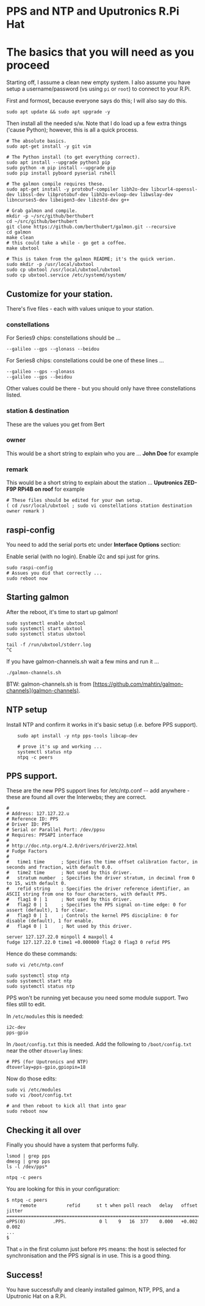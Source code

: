 # PPS and NTP and Uputronics R.Pi Hat

# The basics that you will need as you proceed
Starting off, I assume a clean new empty system. I also assume you have setup a username/password (vs using `pi` or `root`) to connect to your R.Pi.

First and formost, because everyone says do this; I will also say do this.
```
sudo apt update && sudo apt upgrade -y
```

Then install all the needed s/w. Note that I do load up a few extra things ('cause Python); however, this is all a quick process.
```
# The absolute basics.
sudo apt-get install -y git vim

# The Python install (to get everything correct).
sudo apt install --upgrade python3 pip
sudo python -m pip install --upgrade pip
sudo pip install pyboard pyserial rshell

# The galmon compile requires these.
sudo apt-get install -y protobuf-compiler libh2o-dev libcurl4-openssl-dev libssl-dev libprotobuf-dev libh2o-evloop-dev libwslay-dev libncurses5-dev libeigen3-dev libzstd-dev g++

# Grab galmon and compile.
mkdir -p ~/src/github/berthubert
cd ~/src/github/berthubert
git clone https://github.com/berthubert/galmon.git --recursive
cd galmon
make clean
# this could take a while - go get a coffee.
make ubxtool

# This is taken from the galmon README; it's the quick verion.
sudo mkdir -p /usr/local/ubxtool
sudo cp ubxtool /usr/local/ubxtool/ubxtool
sudo cp ubxtool.service /etc/systemd/system/
```

## Customize for your station.
There's five files - each with values unique to your station.

### constellations
For Series9 chips: constellations should be ...
```
--galileo --gps --glonass --beidou
```
For Series8 chips: constellations could be one of these lines ...
```
--galileo --gps --glonass
--galileo --gps --beidou
```
Other values could be there - but you should only have three constellations listed.

### station & destination
These are the values you get from Bert

### owner
This would be a short string to explain who you are ... **John Doe** for example

### remark
This would be a short string to explain about the station ... **Uputronics ZED-F9P RPi4B on roof** for example

```
# These files should be edited for your own setup.
( cd /usr/local/ubxtool ; sudo vi constellations station destination owner remark )
```
## raspi-config
You need to add the serial ports etc under **Interface Options** section:

Enable serial (with no login).
Enable i2c and spi just for grins.
```
sudo raspi-config 
# Assues you did that correctly ...
sudo reboot now
```
## Starting galmon
After the reboot, it's time to start up galmon!
```
sudo systemctl enable ubxtool
sudo systemctl start ubxtool
sudo systemctl status ubxtool

tail -f /run/ubxtool/stderr.log 
^C
```

If you have galmon-channels.sh wait a few mins and run it ...
```
./galmon-channels.sh 
```
BTW: galmon-channels.sh is from [https://github.com/mahtin/galmon-channels](galmon-channels).

## NTP setup
Install NTP and confirm it works in it's basic setup (i.e. before PPS support).
```
	sudo apt install -y ntp pps-tools libcap-dev 

	# prove it's up and working ...
	systemctl status ntp
	ntpq -c peers
```

## PPS support.
These are the new PPS support lines for /etc/ntp.conf -- add anywhere - these are found all over the Interwebs; they are correct.
```
#
# Address: 127.127.22.u
# Reference ID: PPS
# Driver ID: PPS
# Serial or Parallel Port: /dev/ppsu
# Requires: PPSAPI interface
#
# http://doc.ntp.org/4.2.0/drivers/driver22.html
# Fudge Factors
#
#   time1 time		; Specifies the time offset calibration factor, in seconds and fraction, with default 0.0.
#   time2 time		; Not used by this driver.
#   stratum number	; Specifies the driver stratum, in decimal from 0 to 15, with default 0.
#   refid string	; Specifies the driver reference identifier, an ASCII string from one to four characters, with default PPS.
#   flag1 0 | 1		; Not used by this driver.
#   flag2 0 | 1		; Specifies the PPS signal on-time edge: 0 for assert (default), 1 for clear.
#   flag3 0 | 1		; Controls the kernel PPS discipline: 0 for disable (default), 1 for enable.
#   flag4 0 | 1		; Not used by this driver.

server 127.127.22.0 minpoll 4 maxpoll 4
fudge 127.127.22.0 time1 +0.000000 flag2 0 flag3 0 refid PPS
```

Hence do these commands:
```
sudo vi /etc/ntp.conf

sudo systemctl stop ntp
sudo systemctl start ntp
sudo systemctl status ntp
```

PPS won't be running yet because you need some module support. Two files still to edit.

In `/etc/modules` this is needed:
```
i2c-dev
pps-gpio
```

In `/boot/config.txt` this is needed.  Add the following to `/boot/config.txt` near the other `dtoverlay` lines:
```
# PPS (for Uputronics and NTP)
dtoverlay=pps-gpio,gpiopin=18
```

Now do those edits:
```
sudo vi /etc/modules
sudo vi /boot/config.txt 

# and then reboot to kick all that into gear
sudo reboot now
```

## Checking it all over
Finally you should have a system that performs fully.
```
lsmod | grep pps
dmesg | grep pps
ls -l /dev/pps*

ntpq -c peers
```

You are looking for this in your configuration:
```
$ ntpq -c peers
     remote           refid      st t when poll reach   delay   offset  jitter
==============================================================================
oPPS(0)          .PPS.            0 l    9   16  377    0.000   +0.002   0.002
...
$
```
That `o` in the first column just before `PPS` means: the host is selected for synchronisation and the PPS signal is in use.
This is a good thing.

## Success!
You have successfully and cleanly installed galmon, NTP, PPS, and a Uputronic Hat on a R.Pi.
